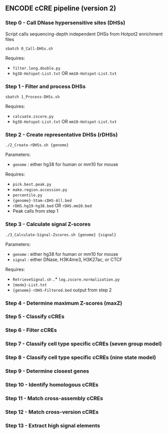 ## ENCODE cCRE pipeline (version 2)

### Step 0 - Call DNase hypersensitive sites (DHSs)

Script calls sequencing-depth independent DHSs from Hotpot2 enrichment files

```
sbatch 0_Call-DHSs.sh
```


Requires: 
* `filter.long.double.py`
* `hg38-Hotspot-List.txt` OR `mm10-Hotspot-List.txt`

### Step 1 - Filter and process DHSs

```
sbatch 1_Process-DHSs.sh
```

Requires:
* `calcuate.zscore.py`
* `hg38-Hotspot-List.txt` OR `mm10-Hotspot-List.txt`

### Step 2 - Create representative DHSs (rDHSs)

```
./2_Create-rDHSs.sh {genome}
```

Parameters:
* `genome` : either hg38 for human or mm10 for mouse

Requires:
* `pick.best.peak.py`
* `make.region.accession.py`
* `percentile.py`
* `{genome}-Stam-cDHS-All.bed`
* `rDHS.hg19-hg38.bed` OR `rDHS.mm10.bed`
* Peak calls from step 1

### Step 3 - Calculate signal Z-scores
```
./3_Calculate-Signal-Zscores.sh {genome} {signal}
```

Parameters:
* `genome` : either hg38 for human or mm10 for mouse
* `signal` : either DNase, H3K4me3, H3K27ac, or CTCF

Requires:
* `RetrieveSignal.sh`
..* `log.zscore.normalization.py`
* `{mode}-List.txt` 
* `{genome}-rDHS-Filtered.bed` output from step 2



### Step 4 - Determine maximum Z-scores (maxZ)

### Step 5 - Classify cCREs

### Step 6 - Filter cCREs

### Step 7 - Classify cell type specific cCREs (seven group model)

### Step 8 - Classify cell type specific cCREs (nine state model)

### Step 9 - Determine closest genes

### Step 10 - Identify homologous cCREs

### Step 11 - Match cross-assembly cCREs

### Step 12 - Match cross-version cCREs

### Step 13 - Extract high signal elements

